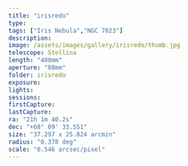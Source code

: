 ```yaml
---
title: "irisredo"
type:
tags: ["Iris Nebula","NGC 7023"]
description:
image: /assets/images/gallery/irisredo/thumb.jpg
telescope: Stellina
length: "400mm"
aperture: "80mm"
folder: irisredo
exposure: 
lights: 
sessions: 
firstCapture: 
lastCapture:
ra: "21h 1m 40.2s"
dec: "+68° 09' 33.551"
size: "37.297 x 25.824 arcmin"
radius: "0.378 deg"
scale: "0.546 arcsec/pixel"
---
```

